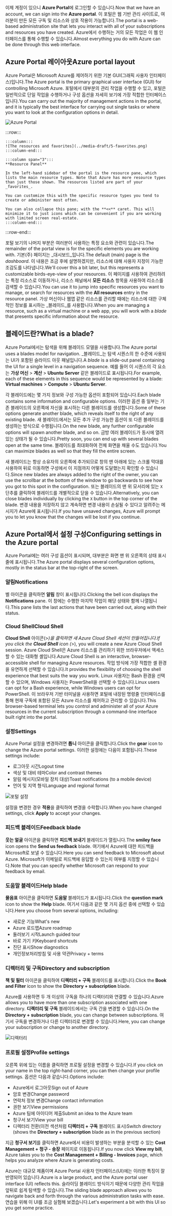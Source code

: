 <span data-ttu-id="22fdd-101">이제 계정이 있으니 **Azure Portal**에 로그인할 수 있습니다.</span><span class="sxs-lookup"><span data-stu-id="22fdd-101">Now that we have an account, we can sign into the **Azure portal**.</span></span> <span data-ttu-id="22fdd-102">이 포털은 웹 기반 관리 사이트로, 여러분이 만든 모든 구독 및 리소스와 상호 작용이 가능합니다.</span><span class="sxs-lookup"><span data-stu-id="22fdd-102">The portal is a web-based administration site that lets you interact with all of your subscriptions and resources you have created.</span></span> <span data-ttu-id="22fdd-103">Azure에서 수행하는 거의 모든 작업은 이 웹 인터페이스를 통해 수행할 수 있습니다.</span><span class="sxs-lookup"><span data-stu-id="22fdd-103">Almost everything you do with Azure can be done through this web interface.</span></span>

## <a name="azure-portal-layout"></a><span data-ttu-id="22fdd-104">Azure Portal 레이아웃</span><span class="sxs-lookup"><span data-stu-id="22fdd-104">Azure portal layout</span></span>

<span data-ttu-id="22fdd-105">Azure Portal은 Microsoft Azure를 제어하기 위한 기본 GUI(그래픽 사용자 인터페이스)입니다.</span><span class="sxs-lookup"><span data-stu-id="22fdd-105">The Azure portal is the primary graphical user interface (GUI) for controlling Microsoft Azure.</span></span> <span data-ttu-id="22fdd-106">포털에서 대부분의 관리 작업을 수행할 수 있고, 포털은 일반적으로 단일 작업을 수행하거나 구성 옵션을 자세히 보기에 가장 적합한 인터페이스입니다.</span><span class="sxs-lookup"><span data-stu-id="22fdd-106">You can carry out the majority of management actions in the portal, and it is typically the best interface for carrying out single tasks or where you want to look at the configuration options in detail.</span></span>

![Azure Portal](../media-draft/5-portal.png)

:::row:::

    :::column:::
    ![The resources and favorites](../media-draft/5-favorites.png)
    :::column-end:::

    :::column span="3":::
    **Resource Panel**
    
    In the left-hand sidebar of the portal is the resource pane, which lists the main resource types. Note that Azure has more resource types than just those shown. The resources listed are part of your _favorites_. 

    You can customize this with the specific resource types you tend to create or administer most often. 

    You can also collapse this pane; with the **<<** caret. This will minimize it to just icons which can be convenient if you are working with limited screen real-estate.
    :::column-end:::

:::row-end:::

<span data-ttu-id="22fdd-108">포털 보기의 나머지 부분은 여러분이 사용하는 특정 요소와 관련이 있습니다.</span><span class="sxs-lookup"><span data-stu-id="22fdd-108">The remainder of the portal view is for the specific elements you are working with.</span></span> <span data-ttu-id="22fdd-109">기본(주) 페이지는 _대시보드_입니다.</span><span class="sxs-lookup"><span data-stu-id="22fdd-109">The default (main) page is the _dashboard_.</span></span> <span data-ttu-id="22fdd-110">이 내용은 조금 후에 설명하겠지만, 리소스에 대해 사용자 지정이 가능한 조감도를 나타냅니다.</span><span class="sxs-lookup"><span data-stu-id="22fdd-110">We'll cover this a bit later, but this represents a customizable birds-eye-view of your resources.</span></span> <span data-ttu-id="22fdd-111">이 페이지를 사용하여 관리하려는 특정 리소스로 이동하거나, 리소스 패널에서 **모든 리소스** 항목을 사용하여 리소스를 검색할 수 있습니다.</span><span class="sxs-lookup"><span data-stu-id="22fdd-111">You can use it to jump into specific resources you want to manage, or search for resources with the **All resources** entry in the resource panel.</span></span> <span data-ttu-id="22fdd-112">가상 머신이나 웹앱 같은 리소스를 관리할 때에는 리소스에 대한 구체적인 정보를 표시하는 _블레이드_를 사용합니다.</span><span class="sxs-lookup"><span data-stu-id="22fdd-112">When you are managing a resource, such as a virtual machine or a web app, you will work with a _blade_ that presents specific information about the resource.</span></span>

## <a name="what-is-a-blade"></a><span data-ttu-id="22fdd-113">블레이드란?</span><span class="sxs-lookup"><span data-stu-id="22fdd-113">What is a blade?</span></span>

<span data-ttu-id="22fdd-114">Azure Portal에서는 탐색을 위해 블레이드 모델을 사용합니다.</span><span class="sxs-lookup"><span data-stu-id="22fdd-114">The Azure portal uses a blades model for navigation.</span></span> <span data-ttu-id="22fdd-115">_블레이드_는 탐색 시퀀스의 한 수준에 사용되는 UI가 포함된 슬라이드 아웃 패널입니다.</span><span class="sxs-lookup"><span data-stu-id="22fdd-115">A _blade_ is a slide-out panel containing the UI for a single level in a navigation sequence.</span></span> <span data-ttu-id="22fdd-116">예를 들어 이 시퀀스의 각 요소는 **가상 머신** > **계산** > **Ubuntu Server** 같은 블레이드로 표시됩니다.</span><span class="sxs-lookup"><span data-stu-id="22fdd-116">For example, each of these elements in this sequence would be represented by a blade: **Virtual machines** > **Compute** > **Ubuntu Server**.</span></span>

<span data-ttu-id="22fdd-117">각 블레이드에는 몇 가지 정보와 구성 가능한 옵션이 포함되어 있습니다.</span><span class="sxs-lookup"><span data-stu-id="22fdd-117">Each blade contains some information and configurable options.</span></span> <span data-ttu-id="22fdd-118">이러한 옵션 중 일부는 기존 블레이드의 오른쪽에 자신을 표시하는 다른 블레이드를 생성합니다.</span><span class="sxs-lookup"><span data-stu-id="22fdd-118">Some of these options generate another blade, which reveals itself to the right of any existing blade.</span></span> <span data-ttu-id="22fdd-119">새 블레이드에서는 모든 추가 구성 가능한 옵션이 또 다른 블레이드를 생성하는 방식으로 수행됩니다.</span><span class="sxs-lookup"><span data-stu-id="22fdd-119">On the new blade, any further configurable options will spawn another blade, and so on.</span></span> <span data-ttu-id="22fdd-120">금방 여러 블레이드가 동시에 열려 있는 상태가 될 수 있습니다.</span><span class="sxs-lookup"><span data-stu-id="22fdd-120">Pretty soon, you can end up with several blades open at the same time.</span></span> <span data-ttu-id="22fdd-121">블레이드를 최대화하여 전체 화면을 채울 수도 있습니다.</span><span class="sxs-lookup"><span data-stu-id="22fdd-121">You can maximize blades as well so that they fill the entire screen.</span></span>

<span data-ttu-id="22fdd-122">새 블레이드는 항상 소유자의 오른쪽에 추가되므로 창의 맨 아래에 있는 스크롤 막대를 사용하여 뒤로 이동하면 구성에서 이 지점까지 어떻게 도달했는지 확인할 수 있습니다.</span><span class="sxs-lookup"><span data-stu-id="22fdd-122">Since new blades are always added to the right of the owner, you can use the scrollbar at the bottom of the window to go backwards to see how you got to this spot in the configuration.</span></span> <span data-ttu-id="22fdd-123">또는 블레이드의 맨 위 모서리에 있는 `X` 단추를 클릭하여 블레이드를 개별적으로 닫을 수 있습니다.</span><span class="sxs-lookup"><span data-stu-id="22fdd-123">Alternatively, you can close blades individually by clicking the `X` button in the top corner of the blade.</span></span> <span data-ttu-id="22fdd-124">변경 내용을 저장하지 않고 계속하면 변경 내용이 손실될 수 있다고 알려주는 메시지가 Azure에 표시됩니다.</span><span class="sxs-lookup"><span data-stu-id="22fdd-124">If you have unsaved changes, Azure will prompt you to let you know that the changes will be lost if you continue.</span></span>

## <a name="configuring-settings-in-the-azure-portal"></a><span data-ttu-id="22fdd-125">Azure Portal에서 설정 구성</span><span class="sxs-lookup"><span data-stu-id="22fdd-125">Configuring settings in the Azure portal</span></span>

<span data-ttu-id="22fdd-126">Azure Portal에는 여러 구성 옵션이 표시되며, 대부분은 화면 맨 위 오른쪽의 상태 표시줄에 표시됩니다.</span><span class="sxs-lookup"><span data-stu-id="22fdd-126">The Azure portal displays several configuration options, mostly in the status bar at the top-right of the screen.</span></span>

### <a name="notifications"></a><span data-ttu-id="22fdd-127">알림</span><span class="sxs-lookup"><span data-stu-id="22fdd-127">Notifications</span></span>

<span data-ttu-id="22fdd-128">벨 아이콘을 클릭하면 **알림** 창이 표시됩니다.</span><span class="sxs-lookup"><span data-stu-id="22fdd-128">Clicking the bell icon displays the **Notifications** pane.</span></span> <span data-ttu-id="22fdd-129">이 창에는 수행한 마지막 작업이 해당 상태와 함께 나열됩니다.</span><span class="sxs-lookup"><span data-stu-id="22fdd-129">This pane lists the last actions that have been carried out, along with their status.</span></span>

### <a name="cloud-shell"></a><span data-ttu-id="22fdd-130">Cloud Shell</span><span class="sxs-lookup"><span data-stu-id="22fdd-130">Cloud Shell</span></span>

<span data-ttu-id="22fdd-131">**Cloud Shell** 아이콘(>_)을 클릭하면 새 Azure Cloud Shell 세션이 만들어집니다.</span><span class="sxs-lookup"><span data-stu-id="22fdd-131">If you click the **Cloud Shell** icon (>_), you will create a new Azure Cloud Shell session.</span></span> <span data-ttu-id="22fdd-132">Azure Cloud Shell은 Azure 리소스를 관리하기 위한 브라우저에서 액세스할 수 있는 대화형 셸입니다.</span><span class="sxs-lookup"><span data-stu-id="22fdd-132">Azure Cloud Shell is an interactive, browser-accessible shell for managing Azure resources.</span></span> <span data-ttu-id="22fdd-133">작업 방식에 가장 적합한 셸 환경을 유연하게 선택할 수 있습니다.</span><span class="sxs-lookup"><span data-stu-id="22fdd-133">It provides the flexibility of choosing the shell experience that best suits the way you work.</span></span> <span data-ttu-id="22fdd-134">Linux 사용자는 Bash 환경을 선택할 수 있으며, Windows 사용자는 PowerShell을 선택할 수 있습니다.</span><span class="sxs-lookup"><span data-stu-id="22fdd-134">Linux users can opt for a Bash experience, while Windows users can opt for PowerShell.</span></span> <span data-ttu-id="22fdd-135">이 브라우저 기반 터미널을 사용하면 포털에 내장된 명령줄 인터페이스를 통해 현재 구독에 포함된 모든 Azure 리소스를 제어하고 관리할 수 있습니다.</span><span class="sxs-lookup"><span data-stu-id="22fdd-135">This browser-based terminal lets you control and administer all of your Azure resources in the current subscription through a command-line interface built right into the portal.</span></span>

### <a name="settings"></a><span data-ttu-id="22fdd-136">설정</span><span class="sxs-lookup"><span data-stu-id="22fdd-136">Settings</span></span>

<span data-ttu-id="22fdd-137">Azure Portal 설정을 변경하려면 **톱니** 아이콘을 클릭합니다.</span><span class="sxs-lookup"><span data-stu-id="22fdd-137">Click the **gear** icon to change the Azure portal settings.</span></span> <span data-ttu-id="22fdd-138">이러한 설정에는 다음이 포함됩니다.</span><span class="sxs-lookup"><span data-stu-id="22fdd-138">These settings include:</span></span>

- <span data-ttu-id="22fdd-139">로그아웃 시간</span><span class="sxs-lookup"><span data-stu-id="22fdd-139">Logout time</span></span>
- <span data-ttu-id="22fdd-140">색상 및 대비 테마</span><span class="sxs-lookup"><span data-stu-id="22fdd-140">Color and contrast themes</span></span>
- <span data-ttu-id="22fdd-141">알림 메시지(모바일 장치 대상)</span><span class="sxs-lookup"><span data-stu-id="22fdd-141">Toast notifications (to a mobile device)</span></span>
- <span data-ttu-id="22fdd-142">언어 및 지역 형식</span><span class="sxs-lookup"><span data-stu-id="22fdd-142">Language and regional format</span></span>

![포털 설정](../media-draft/5-settings-blade.png)

<span data-ttu-id="22fdd-144">설정을 변경한 경우 **적용**을 클릭하여 변경을 수락합니다.</span><span class="sxs-lookup"><span data-stu-id="22fdd-144">When you have changed settings, click **Apply** to accept your changes.</span></span>

### <a name="feedback-blade"></a><span data-ttu-id="22fdd-145">피드백 블레이드</span><span class="sxs-lookup"><span data-stu-id="22fdd-145">Feedback blade</span></span>

<span data-ttu-id="22fdd-146">**웃는 얼굴** 아이콘을 클릭하면 **피드백 보내기** 블레이드가 열립니다.</span><span class="sxs-lookup"><span data-stu-id="22fdd-146">The **smiley face** icon opens the **Send us feedback** blade.</span></span> <span data-ttu-id="22fdd-147">여기에서 Azure에 대한 피드백을 Microsoft로 보낼 수 있습니다.</span><span class="sxs-lookup"><span data-stu-id="22fdd-147">Here you can send feedback to Microsoft about Azure.</span></span> <span data-ttu-id="22fdd-148">Microsoft가 이메일로 피드백에 응답할 수 있는지 여부를 지정할 수 있습니다.</span><span class="sxs-lookup"><span data-stu-id="22fdd-148">Note that you can specify whether Microsoft can respond to your feedback by email.</span></span>

### <a name="help-blade"></a><span data-ttu-id="22fdd-149">도움말 블레이드</span><span class="sxs-lookup"><span data-stu-id="22fdd-149">Help blade</span></span>

<span data-ttu-id="22fdd-150">**물음표** 아이콘을 클릭하면 **도움말** 블레이드가 표시됩니다.</span><span class="sxs-lookup"><span data-stu-id="22fdd-150">Click the **question mark** icon to show the **Help** blade.</span></span> <span data-ttu-id="22fdd-151">여기서 다음과 같은 몇 가지 옵션 중에 선택할 수 있습니다.</span><span class="sxs-lookup"><span data-stu-id="22fdd-151">Here you choose from several options, including:</span></span>

- <span data-ttu-id="22fdd-152">새로운 기능</span><span class="sxs-lookup"><span data-stu-id="22fdd-152">What's new</span></span>
- <span data-ttu-id="22fdd-153">Azure 로드맵</span><span class="sxs-lookup"><span data-stu-id="22fdd-153">Azure roadmap</span></span>
- <span data-ttu-id="22fdd-154">둘러보기 시작</span><span class="sxs-lookup"><span data-stu-id="22fdd-154">Launch guided tour</span></span>
- <span data-ttu-id="22fdd-155">바로 가기 키</span><span class="sxs-lookup"><span data-stu-id="22fdd-155">Keyboard shortcuts</span></span>
- <span data-ttu-id="22fdd-156">진단 표시</span><span class="sxs-lookup"><span data-stu-id="22fdd-156">Show diagnostics</span></span>
- <span data-ttu-id="22fdd-157">개인정보처리방침 및 사용 약관</span><span class="sxs-lookup"><span data-stu-id="22fdd-157">Privacy + terms</span></span>

### <a name="directory-and-subscription"></a><span data-ttu-id="22fdd-158">디렉터리 및 구독</span><span class="sxs-lookup"><span data-stu-id="22fdd-158">Directory and subscription</span></span>

<span data-ttu-id="22fdd-159">**책 및 필터** 아이콘을 클릭하여 **디렉터리 + 구독** 블레이드를 표시합니다.</span><span class="sxs-lookup"><span data-stu-id="22fdd-159">Click the **Book and Filter** icon to show the **Directory + subscription** blade.</span></span>

<span data-ttu-id="22fdd-160">Azure를 사용하면 두 개 이상의 구독을 하나의 디렉터리와 연결할 수 있습니다.</span><span class="sxs-lookup"><span data-stu-id="22fdd-160">Azure allows you to have more than one subscription associated with one directory.</span></span> <span data-ttu-id="22fdd-161">**디렉터리 및 구독** 블레이드에서는 구독 간을 변경할 수 있습니다.</span><span class="sxs-lookup"><span data-stu-id="22fdd-161">On the **Directory + subscription** blade, you can change between subscriptions.</span></span> <span data-ttu-id="22fdd-162">여기서 구독을 변경하거나 다른 디렉터리로 변경할 수 있습니다.</span><span class="sxs-lookup"><span data-stu-id="22fdd-162">Here, you can change your subscription or change to another directory.</span></span>

![디렉터리](../media-draft/5-directory-blade.png)

### <a name="profile-settings"></a><span data-ttu-id="22fdd-164">프로필 설정</span><span class="sxs-lookup"><span data-stu-id="22fdd-164">Profile settings</span></span>

<span data-ttu-id="22fdd-165">오른쪽 위에 있는 이름을 클릭하면 프로필 설정을 변경할 수 있습니다.</span><span class="sxs-lookup"><span data-stu-id="22fdd-165">If you click on your name in the top right-hand corner, you can then change your profile settings.</span></span>
<span data-ttu-id="22fdd-166">옵션은 다음과 같습니다.</span><span class="sxs-lookup"><span data-stu-id="22fdd-166">Options include:</span></span>

- <span data-ttu-id="22fdd-167">Azure에서 로그아웃</span><span class="sxs-lookup"><span data-stu-id="22fdd-167">Sign out of Azure</span></span>
- <span data-ttu-id="22fdd-168">암호 변경</span><span class="sxs-lookup"><span data-stu-id="22fdd-168">Change password</span></span>
- <span data-ttu-id="22fdd-169">연락처 정보 변경</span><span class="sxs-lookup"><span data-stu-id="22fdd-169">Change contact information</span></span>
- <span data-ttu-id="22fdd-170">권한 보기</span><span class="sxs-lookup"><span data-stu-id="22fdd-170">View permissions</span></span>
- <span data-ttu-id="22fdd-171">Azure 팀에 아이디어 제출</span><span class="sxs-lookup"><span data-stu-id="22fdd-171">Submit an idea to the Azure team</span></span>
- <span data-ttu-id="22fdd-172">청구서 보기</span><span class="sxs-lookup"><span data-stu-id="22fdd-172">View your bill</span></span>
- <span data-ttu-id="22fdd-173">디렉터리 전환(이전 섹션처럼 **디렉터리 + 구독** 블레이드 표시)</span><span class="sxs-lookup"><span data-stu-id="22fdd-173">Switch directory (shows the **Directory + subscription** blade as in the previous section)</span></span>

<span data-ttu-id="22fdd-174">지금 **청구서 보기**를 클릭하면 Azure에서 비용이 발생하는 부분을 분석할 수 있는 **Cost Management + 청구 - 송장** 페이지로 이동됩니다.</span><span class="sxs-lookup"><span data-stu-id="22fdd-174">If you now click **View my bill**, Azure takes you to the **Cost Management + Billing - Invoices** page, which helps you analyze where Azure is generating costs.</span></span>

<span data-ttu-id="22fdd-175">Azure는 대규모 제품이며 Azure Portal 사용자 인터페이스(UI)에는 이러한 특징이 잘 반영되어 있습니다.</span><span class="sxs-lookup"><span data-stu-id="22fdd-175">Azure is a large product, and the Azure portal user interface (UI) reflects this.</span></span> <span data-ttu-id="22fdd-176">슬라이딩 블레이드 방식이기 때문에 다양한 관리 작업을 앞뒤로 쉽게 탐색할 수 있습니다.</span><span class="sxs-lookup"><span data-stu-id="22fdd-176">The sliding blade approach allows you to navigate back and forth through the various administration tasks with ease.</span></span> <span data-ttu-id="22fdd-177">연습을 위해 이 UI를 조금 실험해 보겠습니다.</span><span class="sxs-lookup"><span data-stu-id="22fdd-177">Let's experiment a bit with this UI so you get some practice.</span></span>